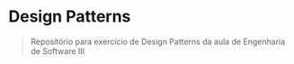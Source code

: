 # Design Patterns
> Repositório para exercício de Design Patterns da aula de Engenharia de Software III
